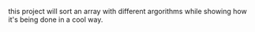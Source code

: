 this project will sort an array with different argorithms while showing how it's being done in a cool way.

